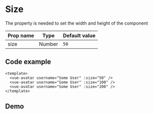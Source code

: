 <script setup>
import VueAvatar from '../../src/VueReactions.vue'
</script>
# Size
The property is needed to set the width and height of the component

| Prop name | Type   | Default value |
|-----------|--------|---------------|
| size      | Number | `50`          |

## Code example

```vue
<template>
  <vue-avatar username="Some User" :size="50" />
  <vue-avatar username="Some User" :size="100" />
  <vue-avatar username="Some User" :size="200" />
</template>
```
## Demo
<div style="padding: 16px 0; display: flex;gap: 8px;align-items: flex-end">
<vue-avatar username="Some User" :size="50" />
  <vue-avatar username="Some User" :size="100" />
  <vue-avatar username="Some User" :size="200" />
</div>
